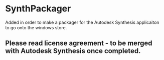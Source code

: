 # SynthPackager

Added in order to make a packager for the Autodesk Synthesis applicaiton to go onto the windows store.

## Please read license agreement - to be merged with Autodesk Synthesis once completed.
